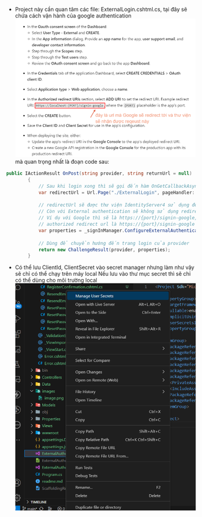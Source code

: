 - Project này cần quan tâm các file: ExternalLogin.cshtml.cs, tại đây sẽ chứa cách vận hành của google authentication
![alt text](./images/google-authentication.png)
mà quan trọng nhất là đoạn code sau:
```csharp
public IActionResult OnPost(string provider, string returnUrl = null)
        {
            // Sau khi login xong thì sẽ gọi đến hàm OnGetCallbackAsync của ExternalLogin.cshtml.cs
            var redirectUrl = Url.Page("./ExternalLogin", pageHandler: "Callback", values: new { returnUrl });

            // redirectUrl sẽ được thư viện IdentityServer4 sử dụng để chuyển hướng sau khi login xong
            // Còn với External authentication sẽ không sử dụng redirectUrl này mà dùng https://{port}/signin-{provider}
            // Ví dụ với Google thì sẽ là https://{port}/signin-google, do đó cần cấu hình Google console có
            // authorized redirect url là https://{port}/signin-google
            var properties = _signInManager.ConfigureExternalAuthenticationProperties(provider, redirectUrl);

            // Dùng để chuyển hướng đến trang login của provider
            return new ChallengeResult(provider, properties);
        }
```

- Có thể lưu ClientId, ClientSecret vào secret manager nhưng làm như vậy sẽ chỉ có thể chạy trên máy local
Nếu lưu vào thư mục secret thì sẽ chỉ có thể dùng cho môi trường local
![alt text](./images/manage-user-secrets.png) 
